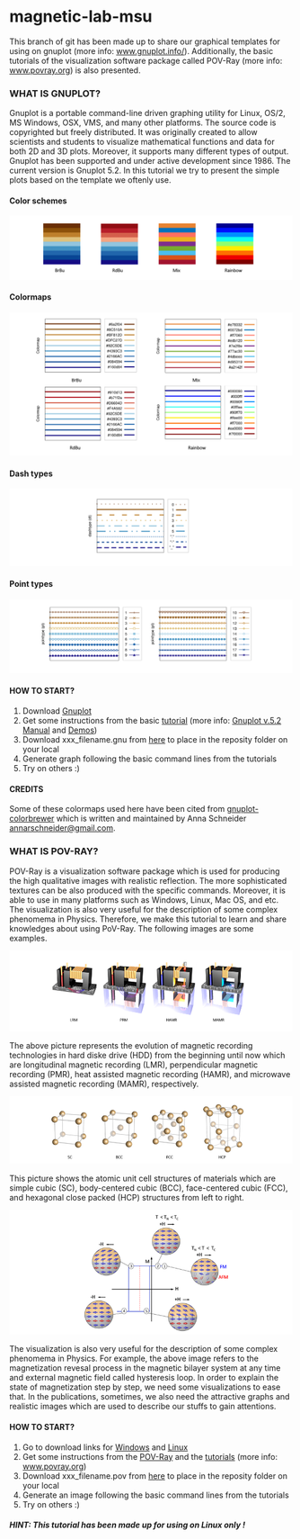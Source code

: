 # magnetic-lab-msu
This branch of git has been made up to share our graphical templates for using on gnuplot (more info: www.gnuplot.info/).
Additionally, the basic tutorials of the visualization software package called POV-Ray (more info: www.povray.org) is also presented.




### WHAT IS GNUPLOT?

Gnuplot is a portable command-line driven graphing utility for Linux, OS/2, MS Windows, OSX, VMS, and many other platforms. The source code is copyrighted but freely distributed. It was originally created to allow scientists and students to visualize mathematical functions and data for both 2D and 3D plots. Moreover, it supports many different types of output. Gnuplot has been supported and under active development since 1986. The current version is Gnuplot 5.2. In this tutorial we try to present the simple plots based on the template we oftenly use. 


#### Color schemes

![color](https://github.com/MAGNETISM-MSU/magnetic-lab-msu/blob/master/Image%20library/color_pattern.png)

#### Colormaps

![colormap](https://github.com/MAGNETISM-MSU/magnetic-lab-msu/blob/master/Image%20library/colormap.png)

#### Dash types

![dash_type](https://github.com/MAGNETISM-MSU/magnetic-lab-msu/blob/master/Image%20library/dash_types.png)

#### Point types

![point_type](https://github.com/MAGNETISM-MSU/magnetic-lab-msu/blob/master/Image%20library/point_types.png)



#### HOW TO START?

1. Download [Gnuplot](http://www.gnuplot.info/)
2. Get some instructions from the basic [tutorial](https://github.com/MAGNETISM-MSU/magnetic-lab-msu/blob/master/Gnuplot/Instructions) (more info: [Gnuplot v.5.2 Manual](http://www.gnuplot.info/docs_5.2/Gnuplot_5.2.pdf) and [Demos](http://gnuplot.sourceforge.net/demo/))
3. Download xxx_filename.gnu from [here](https://github.com/MAGNETISM-MSU/magnetic-lab-msu/tree/master/Gnuplot) to place in the reposity folder on your local
4. Generate graph following the basic command lines from the tutorials
5. Try on others :)

#### CREDITS

Some of these colormaps used here have been cited from [gnuplot-colorbrewer](https://github.com/aschn/gnuplot-colorbrewer)
which is written and maintained by Anna Schneider <annarschneider@gmail.com>. 



### WHAT IS POV-RAY?

POV-Ray is a visualization software package which is used for producing the high qualitative images with realistic reflection. The more sophisticated textures can be also produced with the specific commands. Moreover, it is able to use in many platforms such as Windows, Linux, Mac OS, and etc. The visualization is also very useful for the description of some complex phenomema in Physics. Therefore, we make this tutorial to learn and share knowledges about using PoV-Ray. The following images are some examples. 

![hdd](https://github.com/MAGNETISM-MSU/magnetic-lab-msu/blob/master/Image%20library/hdd_crop.png)

The above picture represents the evolution of magnetic recording technologies in hard diske drive (HDD) from the beginning until now which are longitudinal magnetic recording (LMR), perpendicular magnetic recording (PMR), heat assisted magnetic recording (HAMR), and microwave assisted magnetic recording (MAMR), respectively.


![structure](https://github.com/MAGNETISM-MSU/magnetic-lab-msu/blob/master/Image%20library/structure_crop.png)

This picture shows the atomic unit cell structures of materials which are simple cubic (SC), body-centered cubic (BCC), face-centered cubic (FCC), and hexagonal close packed (HCP) structures from left to right.



![EB](https://github.com/MAGNETISM-MSU/magnetic-lab-msu/blob/master/Image%20library/EB_crop.png)

The visualization is also very useful for the description of some complex phenomema in Physics. For example, the above image refers to the magnetization revesal process in the magnetic bilayer system at any time and external magnetic field called hysteresis loop. In order to explain the state of magnetization step by step, we need some visualizations to ease that. In the publications, sometimes, we also need the attractive graphs and realistic images which are used to describe our stuffs to gain attentions. 

#### HOW TO START?
1. Go to download links for [Windows](http://www.povray.org/download/) and [Linux](http://www.povray.org/download/linux.php)
2. Get some instructions from the [POV-Ray](https://github.com/MAGNETISM-MSU/magnetic-lab-msu/blob/master/POV-Ray%20Tutorials/000_About%20POV-Ray.pdf) and the [tutorials](https://github.com/MAGNETISM-MSU/magnetic-lab-msu/blob/master/POV-Ray%20Tutorials/001_Instruction.txt) (more info: www.povray.org)
3. Download xxx_filename.pov from [here](https://github.com/MAGNETISM-MSU/magnetic-lab-msu/tree/master/POV-Ray%20Tutorials) to place in the reposity folder on your local
4. Generate an image following the basic command lines from the tutorials
5. Try on others :)

##### HINT: This tutorial has been made up for using on Linux only !




